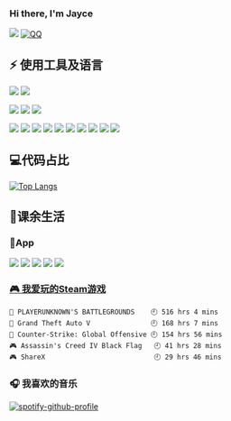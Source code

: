 ### Hi there, I'm Jayce 
![](https://img.shields.io/badge/dynamic/json?color=da282a&label=%E5%BE%AE%E5%8D%9A&query=%24.data.totalSubs&url=https%3A%2F%2Fapi.spencerwoo.com%2Fsubstats%2F%3Fsource%3Dweibo%26queryKey%3D3606922432&logo=Sina-Weibo) 
[![QQ](https://img.shields.io/badge/-QQ-blue?style=flat-square&logo=Tencent-QQ)](tencent://message/?uin=1372712847&Site=1372712847&menu=yes)

## ⚡ 使用工具及语言

<!--![](https://img.shields.io/badge/macOS-Catalina-d0d1d4?style=flat-square&logo=Apple)-->
![](https://img.shields.io/badge/Windows-10-blue?style=flat-square&logo=Windows)
![](https://img.shields.io/badge/Ubuntu-20.04%20LTS-E95420?style=flat-square&logo=Ubuntu)


![](https://img.shields.io/badge/Web-webstorm-blue?style=flat-square&logo=WebStorm)
![](https://img.shields.io/badge/Python-PyCharm-green?style=flat-square&logo=PyCharm)
![](https://img.shields.io/badge/Other-Visual%20Studio%20Code-blue?style=flat-square&logo=Visual-Studio-Code)


![](https://img.shields.io/badge/-HTML-gray?style=flat-square&logo=HTML5)
![](https://img.shields.io/badge/-CSS-gray?style=flat-square&logo=CSS3)
![](https://img.shields.io/badge/-JavaScript-gray?style=flat-square&logo=javascript)
![](https://img.shields.io/badge/-Bootstrap-gray?style=flat-square&logo=Bootstrap)
![](https://img.shields.io/badge/-Vue.js-gray?style=flat-square&logo=vue.js)
![](https://img.shields.io/badge/-React-61DAFB?style=flat-square&logo=react&logoColor=ffffff)
![](https://img.shields.io/badge/-JavaScript-gray?style=flat-square&logo=javascript)
![](https://img.shields.io/badge/-MySQL-gray?style=flat-square&logo=mysql&logoColor=blue)
![](https://img.shields.io/badge/-Git-gray?style=flat-square&logo=git)
![](https://img.shields.io/badge/-Python-gray?style=flat-square&logo=python)



## 💻代码占比
[![Top Langs](https://github-readme-stats.vercel.app/api/top-langs/?username=HeJayce&layout=compact)](https://github.com/anuraghazra/github-readme-stats)


## 🏀课余生活
### 📱App
![](https://img.shields.io/badge/-AppleMusic-pink?style=flat-square&logo=Apple-Music)
![](https://img.shields.io/badge/-Spotify-green?style=flat-square&logo=Spotify)
![](https://img.shields.io/badge/-bilibili-blue?style=flat-square&logo=Bilibili)
![](https://img.shields.io/badge/-Youtube-red?style=flat-square&logo=YouTube)
![](https://img.shields.io/badge/-Github-black?style=flat-square&logo=GitHub)

<!-- steam-box start -->
 ### <a href="https://gist.github.com/881763b570de2cda37d3b7660c1e9f7d" target="_blank">🎮 我爱玩的Steam游戏</a>
 ``` text
🍳 PLAYERUNKNOWN'S BATTLEGROUNDS    🕘 516 hrs 4 mins
🚓 Grand Theft Auto V               🕘 168 hrs 7 mins
🔫 Counter-Strike: Global Offensive 🕘 154 hrs 56 mins
🎮 Assassin's Creed IV Black Flag   🕘 41 hrs 28 mins
🎮 ShareX                           🕘 29 hrs 46 mins
```
 <!-- steam-box end -->

 ### 🎧 我喜欢的音乐
 [![spotify-github-profile](https://spotify-github-profile.vercel.app/api/view?uid=3y0qdbbyz7q7ivk6wlyt6p4mj&cover_image=true&theme=default)](https://spotify-github-profile.vercel.app/api/view?uid=3y0qdbbyz7q7ivk6wlyt6p4mj&redirect=true)

